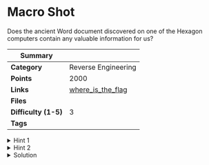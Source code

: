 # Macro Shot

Does the ancient Word document discovered on one of the Hexagon computers contain any valuable information for us?

| Summary              |                                               |
| -------------------- | --------------------------------------------- |
| **Category**         | Reverse Engineering                           |
| **Points**           | 2000                                          |
| **Links**            | [where_is_the_flag](./where-is-the-flag.docm) |
| **Files**            |                                               |
| **Difficulty (1-5)** | 3                                             |
| **Tags**             |                                               |

<details>
  <summary>Hint 1</summary>

Macros give you surprises in word.

</details>
<details>
  <summary>Hint 2</summary>

Resource abundance

</details>

<details>
  <summary>Solution</summary>
1. After opening the word document, you would see a long number 67084070012301190104012109501000490100095049095048011205101100950116010404901150950109052099011404809508408708401250
2. Using the description and hints, you guess the flag is probably hidden in macro. Open the macro, you would see the obfuscated vbscript.
3. After some renaming, you would find out some variables declared are never used. Getting rid of those first.4
4. Cleaning up a bit, you would see only vusirht and iruthvb are used.5
5. Knowing vusirht, you can speculate that iruthvb is acted as an index. Searching on Google tells you that Asc() turns an ascii character to an integer.6
6. Putting all the information together, you would notice, this program takes an array of characters, turn them into ascii value, multiply by 10 and concatenate them together. Using your knowledge about ascii, you know the flag is between ascii value 32 and 127. 
7. Now take the long number in the word document and seperate then from range 32 to 127.
8. With some patience, separate the number and then convert them to ascii characters, you will get the flag.

<details>
  <summary>Disclose answer ?</summary>

```copy
CTF{why_d1d_1_0p3n_th1s_m4cr0_TWT}
```

</details>

</details>
